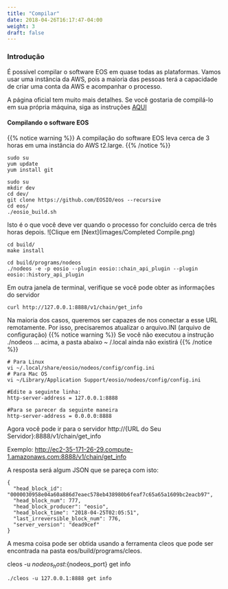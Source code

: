 ```yaml
---
title: "Compilar"
date: 2018-04-26T16:17:47-04:00
weight: 3
draft: false
---
```



### Introdução

É possível compilar o software EOS em quase todas as plataformas. Vamos usar uma instância da AWS, pois a maioria das pessoas terá a capacidade de criar uma conta da AWS e acompanhar o processo.

A página oficial tem muito mais detalhes. Se você gostaria de compilá-lo em sua própria máquina, siga as instruções [AQUI](https://github.com/EOSIO/eos/wiki/Local-Environment#2-building-eosio)

#### Compilando o software EOS

{{% notice warning %}}
A compilação do software EOS leva cerca de 3 horas em uma instância do AWS t2.large.
{{% /notice %}}



```
sudo su
yum update
yum install git
```


```
sudo su
mkdir dev
cd dev/
git clone https://github.com/EOSIO/eos --recursive
cd eos/
./eosio_build.sh

```

Isto é o que você deve ver quando o processo for concluído cerca de três horas depois.
![Clique em [Next](images/Completed Compile.png)

```
cd build/
make install
```

```
cd build/programs/nodeos
./nodeos -e -p eosio --plugin eosio::chain_api_plugin --plugin eosio::history_api_plugin
```

Em outra janela de terminal, verifique se você pode obter as informações do servidor
```
curl http://127.0.0.1:8888/v1/chain/get_info
```

Na maioria dos casos, queremos ser capazes de nos conectar a esse URL remotamente. Por isso, precisaremos atualizar o arquivo.INI (arquivo de configuração)
{{% notice warning %}}
Se você não executou a instrução ./nodeos ... acima, a pasta abaixo ~ /.local ainda não existirá
{{% /notice %}}

```
# Para Linux
vi ~/.local/share/eosio/nodeos/config/config.ini
# Para Mac OS
vi ~/Library/Application Support/eosio/nodeos/config/config.ini

#Edite a seguinte linha:
http-server-address = 127.0.0.1:8888

#Para se parecer da seguinte maneira
http-server-address = 0.0.0.0:8888
```

Agora você pode ir para o servidor http://{URL do Seu Servidor}:8888/v1/chain/get_info

Exemplo:
http://ec2-35-171-26-29.compute-1.amazonaws.com:8888/v1/chain/get_info

A resposta será algum JSON que se pareça com isto:
```
{
  "head_block_id": "0000030958e04a60a886d7eaec578eb438980b6feaf7c65a65a1609bc2eacb97",
  "head_block_num": 777,
  "head_block_producer": "eosio",
  "head_block_time": "2018-04-25T02:05:51",
  "last_irreversible_block_num": 776,
  "server_version": "dead9cef"
}
```

A mesma coisa pode ser obtida usando a ferramenta cleos que pode ser encontrada na pasta eos/build/programs/cleos.

cleos -u ${nodeos_host}:${nodeos_port} get info
```
./cleos -u 127.0.0.1:8888 get info
```

